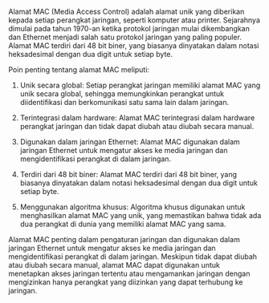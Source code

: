 Alamat MAC (Media Access Control) adalah alamat unik yang diberikan kepada setiap perangkat jaringan, seperti komputer atau printer. Sejarahnya dimulai pada tahun 1970-an ketika protokol jaringan mulai dikembangkan dan Ethernet menjadi salah satu protokol jaringan yang paling populer. Alamat MAC terdiri dari 48 bit biner, yang biasanya dinyatakan dalam notasi heksadesimal dengan dua digit untuk setiap byte.

Poin penting tentang alamat MAC meliputi:

1.  Unik secara global: Setiap perangkat jaringan memiliki alamat MAC yang unik secara global, sehingga memungkinkan perangkat untuk diidentifikasi dan berkomunikasi satu sama lain dalam jaringan.
    
2.  Terintegrasi dalam hardware: Alamat MAC terintegrasi dalam hardware perangkat jaringan dan tidak dapat diubah atau diubah secara manual.
    
3.  Digunakan dalam jaringan Ethernet: Alamat MAC digunakan dalam jaringan Ethernet untuk mengatur akses ke media jaringan dan mengidentifikasi perangkat di dalam jaringan.
    
4.  Terdiri dari 48 bit biner: Alamat MAC terdiri dari 48 bit biner, yang biasanya dinyatakan dalam notasi heksadesimal dengan dua digit untuk setiap byte.
    
5.  Menggunakan algoritma khusus: Algoritma khusus digunakan untuk menghasilkan alamat MAC yang unik, yang memastikan bahwa tidak ada dua perangkat di dunia yang memiliki alamat MAC yang sama.
    

Alamat MAC penting dalam pengaturan jaringan dan digunakan dalam jaringan Ethernet untuk mengatur akses ke media jaringan dan mengidentifikasi perangkat di dalam jaringan. Meskipun tidak dapat diubah atau diubah secara manual, alamat MAC dapat digunakan untuk menetapkan akses jaringan tertentu atau mengamankan jaringan dengan mengizinkan hanya perangkat yang diizinkan yang dapat terhubung ke jaringan.